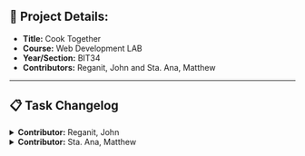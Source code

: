 ## 📌 Project Details:
- **Title:** Cook Together
- **Course:** Web Development LAB
- **Year/Section:** BIT34
- **Contributors:** Reganit, John and Sta. Ana, Matthew
_____

## 📋 Task Changelog

<details>
  <summary><strong>Contributor:</strong> Reganit, John</summary>

</details>

<details>
  <summary><strong>Contributor:</strong> Sta. Ana, Matthew</strong></summary>

  <details>
    <summary>2025-09-28</summary>

- [ ] Generate logo icon
- [x] Design template for home-recipes.html
- [x] Build Challenge modal
- [ ] Create Recipe modal
- [ ] Design template for home-challenges.html

  </details>
  <details>
    <summary>2025-09-27</summary>

- [ ] Add template **components skeleton** to all `.html` files  
  - [x] index.html  
  - [ ] registration.html  
- [x] Create `css/component-override.css`  
  - [ ] Include in all edited html files  

  </details>
</details>